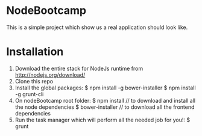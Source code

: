 NodeBootcamp
============

This is a simple project which show us a real application should look like.

# Installation

1. Download the entire stack for NodeJs runtime from http://nodejs.org/download/
2. Clone this repo
3. Install the global packages:
		$ npm install -g bower-installer
		$ npm install -g grunt-cli
4. On nodeBootcamp root folder:
		$ npm install // to download and install all the node dependencies
		$ bower-installer  // to download all the frontend dependencies 
5. Run the task manager which will perform all the needed job for you!:
		$ grunt
